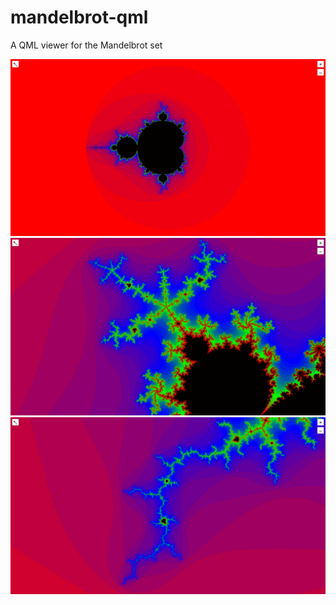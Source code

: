 # mandelbrot-qml
A QML viewer for the Mandelbrot set

![1](images/1.png)
![2](images/2.png)
![3](images/3.png)
